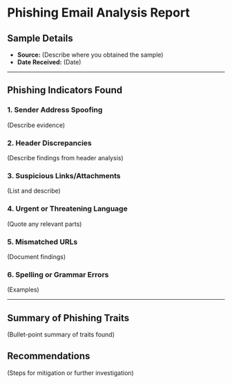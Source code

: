 # Phishing Email Analysis Report

## Sample Details
- **Source:** (Describe where you obtained the sample)
- **Date Received:** (Date)

---

## Phishing Indicators Found

### 1. Sender Address Spoofing
(Describe evidence)

### 2. Header Discrepancies
(Describe findings from header analysis)

### 3. Suspicious Links/Attachments
(List and describe)

### 4. Urgent or Threatening Language
(Quote any relevant parts)

### 5. Mismatched URLs
(Document findings)

### 6. Spelling or Grammar Errors
(Examples)

---

## Summary of Phishing Traits

(Bullet-point summary of traits found)

## Recommendations

(Steps for mitigation or further investigation)